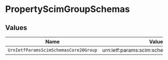 # PropertyScimGroupSchemas


## Values

| Name                                        | Value                                       |
| ------------------------------------------- | ------------------------------------------- |
| `UrnIetfParamsScimSchemasCore20Group`       | urn:ietf:params:scim:schemas:core:2.0:Group |